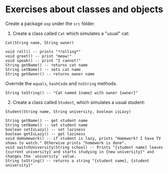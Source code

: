 # Exercises about classes and objects

Create a package `oop` under the `src` folder.

1. Create a class called `Cat` which simulates a "usual" cat:
```
Cat(String name, String owner)

void roll() -- prints "*rolling*"
void greet() -- print "meow!"
void speak() -- print "I cannot!"
String getName() -- returns cat name
String setName() -- sets cat name
String getOwner() -- returns owner name
```

Override the `equals`, `hashCode` and `toString` methods.
```
String toString() -- "Cat named {name} with owner {owner}"
```

2. Create a class called `Student`, which simulates a usual student:
```
Student(String name, String university, boolean isLazy)

String getName() -- get student name
String setName() -- set student name
boolean setIsLazy() -- set laziness
boolean getIsLazy() -- get laziness
void doHomework() -- if student is lazy, prints "Homework? I have TV shows to watch." Otherwise prints "homework is done".
void switchUniversity(String school) -- Prints "{student name} leaves {current university} and starts studying in {new university}" and changes the `university` value.
String toString() -- returns a string "{student name}, {student university}"
```